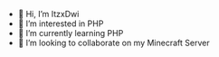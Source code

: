 - 👋 Hi, I’m ItzxDwi
- 👀 I’m interested in PHP
- 🌱 I’m currently learning PHP
- 💞️ I’m looking to collaborate on my Minecraft Server


<!---
ItzxDwi/ItzxDwi is a ✨ special ✨ repository because its `README.md` (this file) appears on your GitHub profile.
You can click the Preview link to take a look at your changes.
--->

